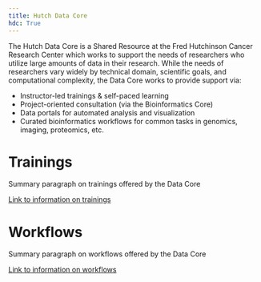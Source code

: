 ```yaml
---
title: Hutch Data Core
hdc: True
---
```


The Hutch Data Core is a Shared Resource at the Fred Hutchinson Cancer Research Center
which works to support the needs of researchers who utilize large amounts of data in
their research. While the needs of researchers vary widely by technical domain, scientific
goals, and computational complexity, the Data Core works to provide support via:

- Instructor-led trainings & self-paced learning
- Project-oriented consultation (via the Bioinformatics Core)
- Data portals for automated analysis and visualization
- Curated bioinformatics workflows for common tasks in genomics, imaging, proteomics, etc.


# Trainings

Summary paragraph on trainings offered by the Data Core

[Link to information on trainings](/hdc/hdc_training)

# Workflows

Summary paragraph on workflows offered by the Data Core

[Link to information on workflows](/hdc/hdc_workflows)
